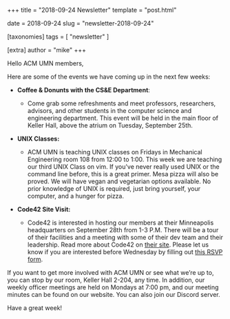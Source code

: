+++
title = "2018-09-24 Newsletter"
template = "post.html"

date = 2018-09-24
slug = "newsletter-2018-09-24"

[taxonomies]
tags = [ "newsletter" ]

[extra]
author = "mike"
+++

<!-- more -->

Hello ACM UMN members,

Here are some of the events we have coming up in the next few weeks:

 - **Coffee & Donunts with the CS&E Department**:
   - Come grab some refreshments and meet professors, researchers, advisors, and other students in the computer science and engineering department. This event will be held in the main floor of Keller Hall, above the atrium on Tuesday, September 25th.

 - **UNIX Classes:**
   - ACM UMN is teaching UNIX classes on Fridays in Mechanical Engineering room 108 from 12:00 to 1:00. This week we are teaching our third UNIX Class on vim. If you've never really used UNIX or the command line before, this is a great primer. Mesa pizza will also be proved. We will have vegan and vegetarian options available. No prior knowledge of UNIX is required, just bring yourself, your computer, and a hunger for pizza.

 - **Code42 Site Visit:**
   - Code42 is interested in hosting our members at their Minneapolis headquarters on September 28th from 1-3 P.M. There will be a tour of their facilities and a meeting with some of their dev team and their leadership. Read more about Code42 on [their site](https://www.code42.com/about-code42/). Please let us know if you are interested before Wednesday by filling out [this RSVP form](z.umn.edu/acm42).

If you want to get more involved with ACM UMN or see what we’re up to, you can stop by our room, Keller Hall 2-204, any time. In addition, our weekly officer meetings are held on Mondays at 7:00 pm, and our meeting minutes can be found on our website. You can also join our Discord server.

Have a great week!

